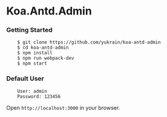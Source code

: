 # Koa.Antd.Admin

### Getting Started
```
    $ git clone https://github.com/yukrain/koa-antd-admin
    $ cd koa-antd-admin
    $ npm install
    $ npm run webpack-dev
    $ npm start
```

### Default User
```
    User: admin
    Password: 123456
```

Open `http://localhost:3000` in your browser.
